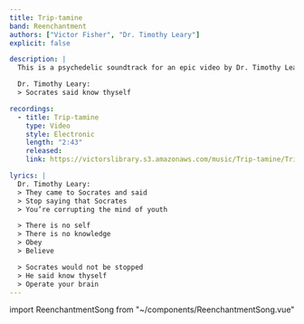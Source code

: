 ```yaml
---
title: Trip-tamine
band: Reenchantment
authors: ["Victor Fisher", "Dr. Timothy Leary"]
explicit: false

description: |
  This is a psychedelic soundtrack for an epic video by Dr. Timothy Leary.

  Dr. Timothy Leary:
  > Socrates said know thyself

recordings:
  - title: Trip-tamine
    type: Video
    style: Electronic
    length: "2:43"
    released: 
    link: https://victorslibrary.s3.amazonaws.com/music/Trip-tamine/Trip-tamine.mp4

lyrics: |
  Dr. Timothy Leary:
  > They came to Socrates and said
  > Stop saying that Socrates
  > You’re corrupting the mind of youth

  > There is no self
  > There is no knowledge
  > Obey
  > Believe

  > Socrates would not be stopped
  > He said know thyself
  > Operate your brain
---
```


import ReenchantmentSong from "~/components/ReenchantmentSong.vue"

<ReenchantmentSong :songData="$frontmatter" />
